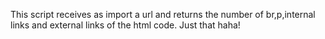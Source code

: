 This script receives as import a url and returns the number of br,p,internal links and external links of the html code. Just that haha!
